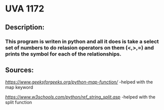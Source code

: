 # UVA 1172

## Description:
### This program is writen in python and all it does is take a select set of numbers to do relasion operators on them (<,>,=) and prints the symbol for each of the relationships.

## Sources:
*https://www.geeksforgeeks.org/python-map-function/*    -helped with the map keyword

*https://www.w3schools.com/python/ref_string_split.asp* -helped with the split function
